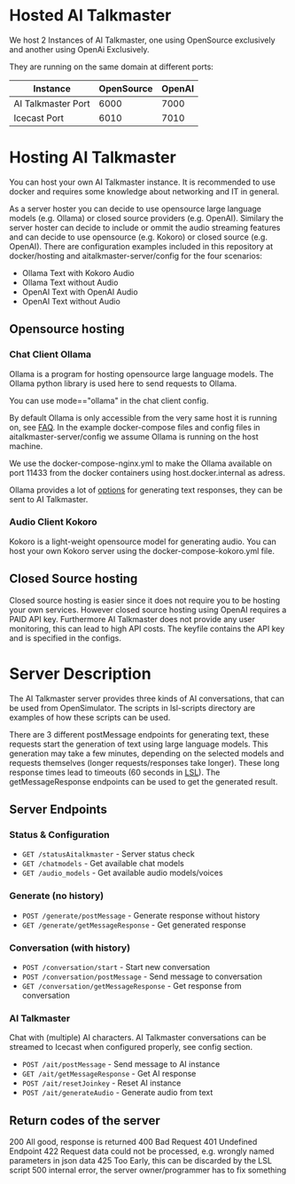 # Hosted AI Talkmaster

We host 2 Instances of AI Talkmaster, one using OpenSource exclusively and another using OpenAi Exclusively.

They are running on the same domain at different ports:

| Instance | OpenSource | OpenAI |
|----------|------|------------|
| AI Talkmaster Port | 6000 | 7000 |
| Icecast Port | 6010 | 7010 |


# Hosting AI Talkmaster

You can host your own AI Talkmaster instance. It is recommended to use docker and requires some knowledge about networking and IT in general.

As a server hoster you can decide to use opensource large language models (e.g. Ollama) or closed source providers (e.g. OpenAI).
Similary the server hoster can decide to include or ommit the audio streaming features and can decide to use opensource (e.g. Kokoro) or closed source (e.g. OpenAI). 
There are configuration examples included in this repository at docker/hosting and aitalkmaster-server/config for the four scenarios:
- Ollama Text with Kokoro Audio
- Ollama Text without Audio
- OpenAI Text with OpenAI Audio
- OpenAI Text without Audio


## Opensource hosting

### Chat Client Ollama

Ollama is a program for hosting opensource large language models.
The Ollama python library is used here to send requests to Ollama.

You can use mode=="ollama" in the chat client config.

By default Ollama is only accessible from the very same host it is running on, see [FAQ](https://docs.ollama.com/faq).
In the example docker-compose files and config files in aitalkmaster-server/config we assume Ollama is running on the host machine.

We use the docker-compose-nginx.yml to make the Ollama available on port 11433 from the docker containers using host.docker.internal as adress.

Ollama provides a lot of [options](https://github.com/ollama/ollama/blob/main/docs/modelfile.md) for generating text responses, they can be sent to AI Talkmaster.


### Audio Client Kokoro

Kokoro is a light-weight opensource model for generating audio. You can host your own Kokoro server using the docker-compose-kokoro.yml file.

## Closed Source hosting

Closed source hosting is easier since it does not require you to be hosting your own services. However closed source hosting using OpenAI requires a PAID API key. Furthermore AI Talkmaster does not provide any user monitoring, this can lead to high API costs. The keyfile contains the API key and is specified in the configs.


# Server Description

The AI Talkmaster server provides three kinds of AI conversations, that can be used from OpenSimulator.
The scripts in lsl-scripts directory are examples of how these scripts can be used.

There are 3 different postMessage endpoints for generating text, these requests start the generation of text using large language models. This generation may take a few minutes, depending on the selected models and requests themselves (longer requests/responses take longer). These long response times lead to timeouts (60 seconds in [LSL](https://wiki.secondlife.com/wiki/LlHTTPRequest)). The getMessageResponse endpoints can be used to get the generated result.


## Server Endpoints

### Status & Configuration
- `GET /statusAitalkmaster` - Server status check
- `GET /chatmodels` - Get available chat models
- `GET /audio_models` - Get available audio models/voices

### Generate (no history)

- `POST /generate/postMessage` - Generate response without history
- `GET /generate/getMessageResponse` - Get generated response

### Conversation (with history)

- `POST /conversation/start` - Start new conversation
- `POST /conversation/postMessage` - Send message to conversation
- `GET /conversation/getMessageResponse` - Get response from conversation

### AI Talkmaster
Chat with (multiple) AI characters. AI Talkmaster conversations can be streamed to Icecast when configured properly, see config section.

- `POST /ait/postMessage` - Send message to AI instance
- `GET /ait/getMessageResponse` - Get AI response
- `POST /ait/resetJoinkey` - Reset AI instance
- `POST /ait/generateAudio` - Generate audio from text


## Return codes of the server

200 All good, response is returned
400 Bad Request
401 Undefined Endpoint
422 Request data could not be processed, e.g. wrongly named parameters in json data
425 Too Early, this can be discarded by the LSL script
500 internal error, the server owner/programmer has to fix something